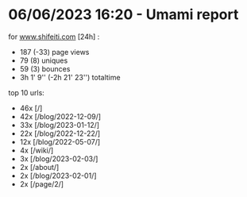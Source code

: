 # 06/06/2023 16:20 - Umami report
for www.shifeiti.com [24h] :

 - 187 (-33) page views
 - 79 (8) uniques
 - 59 (3) bounces
 - 3h 1' 9'' (-2h 21' 23'') totaltime


top 10 urls:
 - 46x [/]
 - 42x [/blog/2022-12-09/]
 - 33x [/blog/2023-01-12/]
 - 22x [/blog/2022-12-22/]
 - 12x [/blog/2022-05-07/]
 - 4x [/wiki/]
 - 3x [/blog/2023-02-03/]
 - 2x [/about/]
 - 2x [/blog/2023-02-01/]
 - 2x [/page/2/]


